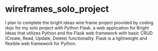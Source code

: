 # wireframes_solo_project

I plan to complete the bright ideas wire frame project provided by coding dojo for my solo project with Python Flask.
a web application for Bright Ideas that utilizes Python and the Flask web framework with basic CRUD (Create, Read, Update, Delete) functionality. Flask is a lightweight and flexible web framework for Python.
